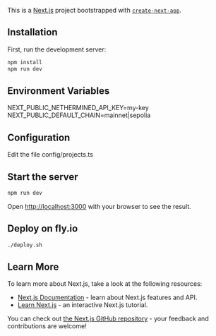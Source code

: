 This is a [Next.js](https://nextjs.org) project bootstrapped with [`create-next-app`](https://nextjs.org/docs/app/api-reference/cli/create-next-app).

## Installation

First, run the development server:

```bash
npm install
npm run dev
```

## Environment Variables
NEXT_PUBLIC_NETHERMINED_API_KEY=my-key
NEXT_PUBLIC_DEFAULT_CHAIN=mainnet|sepolia

## Configuration
Edit the file config/projects.ts

## Start the server

```bash
npm run dev
```

Open [http://localhost:3000](http://localhost:3000) with your browser to see the result.


## Deploy on fly.io

```bash
./deploy.sh
```

## Learn More

To learn more about Next.js, take a look at the following resources:

- [Next.js Documentation](https://nextjs.org/docs) - learn about Next.js features and API.
- [Learn Next.js](https://nextjs.org/learn) - an interactive Next.js tutorial.

You can check out [the Next.js GitHub repository](https://github.com/vercel/next.js) - your feedback and contributions are welcome!